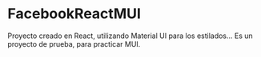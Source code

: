 # FacebookReactMUI
Proyecto creado en React, utilizando Material UI para los estilados... Es un proyecto de prueba, para practicar MUI.
